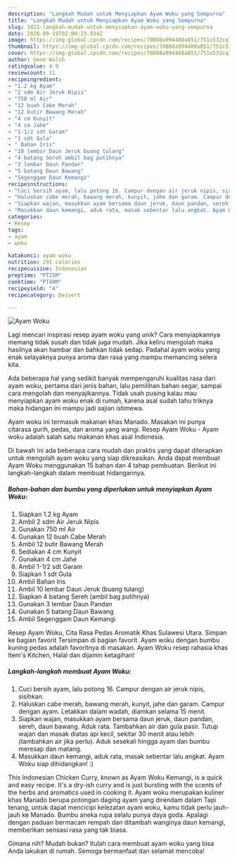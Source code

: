 ```yaml
---
description: "Langkah Mudah untuk Menyiapkan Ayam Woku yang Sempurna"
title: "Langkah Mudah untuk Menyiapkan Ayam Woku yang Sempurna"
slug: 3821-langkah-mudah-untuk-menyiapkan-ayam-woku-yang-sempurna
date: 2020-09-19T02:00:23.934Z
image: https://img-global.cpcdn.com/recipes/70088a994480a851/751x532cq70/ayam-woku-foto-resep-utama.jpg
thumbnail: https://img-global.cpcdn.com/recipes/70088a994480a851/751x532cq70/ayam-woku-foto-resep-utama.jpg
cover: https://img-global.cpcdn.com/recipes/70088a994480a851/751x532cq70/ayam-woku-foto-resep-utama.jpg
author: Gene Walsh
ratingvalue: 4.9
reviewcount: 11
recipeingredient:
- "1.2 kg Ayam"
- "2 sdm Air Jeruk Nipis"
- "750 ml Air"
- "12 buah Cabe Merah"
- "12 butir Bawang Merah"
- "4 cm Kunyit"
- "4 cm Jahe"
- "1-1/2 sdt Garam"
- "1 sdt Gula"
- " Bahan Iris"
- "10 lembar Daun Jeruk buang tulang"
- "4 batang Sereh ambil bag putihnya"
- "3 lembar Daun Pandan"
- "5 batang Daun Bawang"
- "Segenggam Daun Kemangi"
recipeinstructions:
- "Cuci bersih ayam, lalu potong 16. Campur dengan air jeruk nipis, sisihkan."
- "Haluskan cabe merah, bawang merah, kunyit, jahe dan garam. Campur dengan ayam. Letakkan dalam wadah, diamkan selama 15 menit."
- "Siapkan wajan, masukkan ayam bersama daun jeruk, daun pandan, sereh, daun bawang. Aduk rata. Tambahkan air dan gula pasir. Tutup wajan dan masak diatas api kecil, sekitar 30 menit atau lebih (tambahkan air jika perlu). Aduk sesekali hingga ayam dan bumbu meresap dan matang."
- "Masukkan daun kemangi, aduk rata, masak sebentar lalu angkat. Ayam Woku siap dihidangkan! :)"
categories:
- Resep
tags:
- ayam
- woku

katakunci: ayam woku 
nutrition: 291 calories
recipecuisine: Indonesian
preptime: "PT25M"
cooktime: "PT40M"
recipeyield: "4"
recipecategory: Dessert

---
```



![Ayam Woku](https://img-global.cpcdn.com/recipes/70088a994480a851/751x532cq70/ayam-woku-foto-resep-utama.jpg)

Lagi mencari inspirasi resep ayam woku yang unik? Cara menyiapkannya memang tidak susah dan tidak juga mudah. Jika keliru mengolah maka hasilnya akan hambar dan bahkan tidak sedap. Padahal ayam woku yang enak selayaknya punya aroma dan rasa yang mampu memancing selera kita.

Ada beberapa hal yang sedikit banyak mempengaruhi kualitas rasa dari ayam woku, pertama dari jenis bahan, lalu pemilihan bahan segar, sampai cara mengolah dan menyajikannya. Tidak usah pusing kalau mau menyiapkan ayam woku enak di rumah, karena asal sudah tahu triknya maka hidangan ini mampu jadi sajian istimewa.

Ayam woku ini termasuk makanan khas Manado. Masakan ini punya citarasa gurih, pedas, dan aroma yang wangi. Resep Ayam Woku - Ayam woku adalah salah satu makanan khas asal Indonesia.


Di bawah ini ada beberapa cara mudah dan praktis yang dapat diterapkan untuk mengolah ayam woku yang siap dikreasikan. Anda dapat membuat Ayam Woku menggunakan 15 bahan dan 4 tahap pembuatan. Berikut ini langkah-langkah dalam membuat hidangannya.

<!--inarticleads1-->

##### Bahan-bahan dan bumbu yang diperlukan untuk menyiapkan Ayam Woku:

1. Siapkan 1.2 kg Ayam
1. Ambil 2 sdm Air Jeruk Nipis
1. Gunakan 750 ml Air
1. Gunakan 12 buah Cabe Merah
1. Ambil 12 butir Bawang Merah
1. Sediakan 4 cm Kunyit
1. Gunakan 4 cm Jahe
1. Ambil 1-1/2 sdt Garam
1. Siapkan 1 sdt Gula
1. Ambil  Bahan Iris
1. Ambil 10 lembar Daun Jeruk (buang tulang)
1. Siapkan 4 batang Sereh (ambil bag putihnya)
1. Gunakan 3 lembar Daun Pandan
1. Gunakan 5 batang Daun Bawang
1. Ambil Segenggam Daun Kemangi


Resep Ayam Woku, Cita Rasa Pedas Aromatik Khas Sulawesi Utara. Simpan ke bagian favorit Tersimpan di bagian favorit. Ayam woku dengan bumbu kuning pedas adalah favoritnya di masakan. Ayam Woku resep rahasia khas Item&#39;s Kitchen, Halal dan dijamin ketagihan! 

<!--inarticleads2-->

##### Langkah-langkah membuat Ayam Woku:

1. Cuci bersih ayam, lalu potong 16. Campur dengan air jeruk nipis, sisihkan.
1. Haluskan cabe merah, bawang merah, kunyit, jahe dan garam. Campur dengan ayam. Letakkan dalam wadah, diamkan selama 15 menit.
1. Siapkan wajan, masukkan ayam bersama daun jeruk, daun pandan, sereh, daun bawang. Aduk rata. Tambahkan air dan gula pasir. Tutup wajan dan masak diatas api kecil, sekitar 30 menit atau lebih (tambahkan air jika perlu). Aduk sesekali hingga ayam dan bumbu meresap dan matang.
1. Masukkan daun kemangi, aduk rata, masak sebentar lalu angkat. Ayam Woku siap dihidangkan! :)


This Indonesian Chicken Curry, known as Ayam Woku Kemangi, is a quick and easy recipe. It&#39;s a dry-ish curry and is just bursting with the scents of the herbs and aromatics used in cooking it. Ayam woku merupakan kuliner khas Manado berupa potongan daging ayam yang direndam dalam Tapi tenang, untuk dapat mencicipi kelezatan ayam woku, kamu tidak perlu jauh-jauh ke Manado. Bumbu aneka rupa selalu punya daya goda. Apalagi dengan paduan bermacam rempah dan ditambah wanginya daun kemangi, memberikan sensasi rasa yang tak biasa. 

Gimana nih? Mudah bukan? Itulah cara membuat ayam woku yang bisa Anda lakukan di rumah. Semoga bermanfaat dan selamat mencoba!
